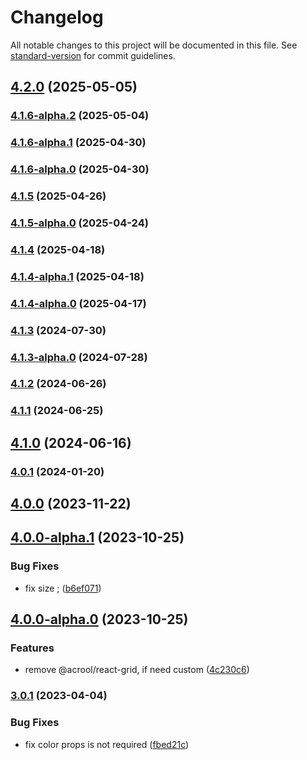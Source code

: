 # Changelog

All notable changes to this project will be documented in this file. See [standard-version](https://github.com/conventional-changelog/standard-version) for commit guidelines.

## [4.2.0](https://github.com/acrool/acrool-react-iconsvg/compare/v4.1.6-alpha.2...v4.2.0) (2025-05-05)

### [4.1.6-alpha.2](https://github.com/acrool/acrool-react-iconsvg/compare/v4.1.6-alpha.1...v4.1.6-alpha.2) (2025-05-04)

### [4.1.6-alpha.1](https://github.com/acrool/acrool-react-iconsvg/compare/v4.1.6-alpha.0...v4.1.6-alpha.1) (2025-04-30)

### [4.1.6-alpha.0](https://github.com/acrool/acrool-react-iconsvg/compare/v4.1.5...v4.1.6-alpha.0) (2025-04-30)

### [4.1.5](https://github.com/acrool/acrool-react-iconsvg/compare/v4.1.5-alpha.0...v4.1.5) (2025-04-26)

### [4.1.5-alpha.0](https://github.com/acrool/acrool-react-iconsvg/compare/v4.1.4...v4.1.5-alpha.0) (2025-04-24)

### [4.1.4](https://github.com/acrool/acrool-react-iconsvg/compare/v4.1.4-alpha.1...v4.1.4) (2025-04-18)

### [4.1.4-alpha.1](https://github.com/acrool/acrool-react-iconsvg/compare/v4.1.4-alpha.0...v4.1.4-alpha.1) (2025-04-18)

### [4.1.4-alpha.0](https://github.com/acrool/acrool-react-iconsvg/compare/v4.1.3...v4.1.4-alpha.0) (2025-04-17)

### [4.1.3](https://github.com/acrool/acrool-react-iconsvg/compare/v4.1.3-alpha.0...v4.1.3) (2024-07-30)

### [4.1.3-alpha.0](https://github.com/acrool/acrool-react-iconsvg/compare/v4.1.2...v4.1.3-alpha.0) (2024-07-28)

### [4.1.2](https://github.com/acrool/acrool-react-iconsvg/compare/v4.1.1...v4.1.2) (2024-06-26)

### [4.1.1](https://github.com/acrool/acrool-react-iconsvg/compare/v4.1.0...v4.1.1) (2024-06-25)

## [4.1.0](https://github.com/imagine10255/bear-react-iconsvg/compare/v4.0.1...v4.1.0) (2024-06-16)

### [4.0.1](https://github.com/imagine10255/bear-react-iconsvg/compare/v4.0.0...v4.0.1) (2024-01-20)

## [4.0.0](https://github.com/imagine10255/bear-react-iconsvg/compare/v4.0.0-alpha.1...v4.0.0) (2023-11-22)

## [4.0.0-alpha.1](https://github.com/imagine10255/bear-react-iconsvg/compare/v4.0.0-alpha.0...v4.0.0-alpha.1) (2023-10-25)


### Bug Fixes

* fix size ; ([b6ef071](https://github.com/imagine10255/bear-react-iconsvg/commit/b6ef071cebeee087f6072237174dc04d5e4723e1))

## [4.0.0-alpha.0](https://github.com/imagine10255/bear-react-iconsvg/compare/v3.0.1...v4.0.0-alpha.0) (2023-10-25)


### Features

* remove @acrool/react-grid, if need custom ([4c230c6](https://github.com/imagine10255/bear-react-iconsvg/commit/4c230c6c3a057338209c1bddf9d34ccc3210a4cd))

### [3.0.1](https://github.com/imagine10255/bear-react-iconsvg/compare/v3.0.0...v3.0.1) (2023-04-04)


### Bug Fixes

* fix color props is not required ([fbed21c](https://github.com/imagine10255/bear-react-iconsvg/commit/fbed21c6095eeaba30826f1be0e819700ec0f094))
